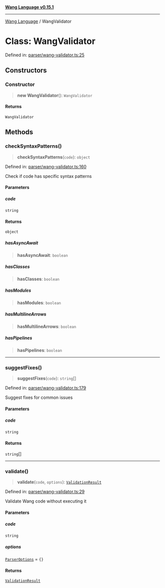 [**Wang Language v0.15.1**](../README.md)

***

[Wang Language](../globals.md) / WangValidator

# Class: WangValidator

Defined in: [parser/wang-validator.ts:25](https://github.com/artpar/wang/blob/6fd47f3c686112dedb036605c4793069ac5c3882/src/parser/wang-validator.ts#L25)

## Constructors

### Constructor

> **new WangValidator**(): `WangValidator`

#### Returns

`WangValidator`

## Methods

### checkSyntaxPatterns()

> **checkSyntaxPatterns**(`code`): `object`

Defined in: [parser/wang-validator.ts:160](https://github.com/artpar/wang/blob/6fd47f3c686112dedb036605c4793069ac5c3882/src/parser/wang-validator.ts#L160)

Check if code has specific syntax patterns

#### Parameters

##### code

`string`

#### Returns

`object`

##### hasAsyncAwait

> **hasAsyncAwait**: `boolean`

##### hasClasses

> **hasClasses**: `boolean`

##### hasModules

> **hasModules**: `boolean`

##### hasMultilineArrows

> **hasMultilineArrows**: `boolean`

##### hasPipelines

> **hasPipelines**: `boolean`

***

### suggestFixes()

> **suggestFixes**(`code`): `string`[]

Defined in: [parser/wang-validator.ts:179](https://github.com/artpar/wang/blob/6fd47f3c686112dedb036605c4793069ac5c3882/src/parser/wang-validator.ts#L179)

Suggest fixes for common issues

#### Parameters

##### code

`string`

#### Returns

`string`[]

***

### validate()

> **validate**(`code`, `options`): [`ValidationResult`](../interfaces/ValidationResult.md)

Defined in: [parser/wang-validator.ts:29](https://github.com/artpar/wang/blob/6fd47f3c686112dedb036605c4793069ac5c3882/src/parser/wang-validator.ts#L29)

Validate Wang code without executing it

#### Parameters

##### code

`string`

##### options

[`ParserOptions`](../interfaces/ParserOptions.md) = `{}`

#### Returns

[`ValidationResult`](../interfaces/ValidationResult.md)
